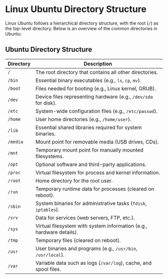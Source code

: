 # Linux Ubuntu Directory Structure

Linux Ubuntu follows a hierarchical directory structure, with the root (`/`) as the top-level directory. Below is an overview of the common directories in Ubuntu:

## **Ubuntu Directory Structure**

| Directory | Description |
|-----------|-------------|
| `/` | The root directory that contains all other directories. |
| `/bin` | Essential binary executables (e.g., `ls`, `cp`, `mv`). |
| `/boot` | Files needed for booting (e.g., Linux kernel, GRUB). |
| `/dev` | Device files representing hardware (e.g., `/dev/sda` for disk). |
| `/etc` | System-wide configuration files (e.g., `/etc/passwd`). |
| `/home` | User home directories (e.g., `/home/user`). |
| `/lib` | Essential shared libraries required for system binaries. |
| `/media` | Mount point for removable media (USB drives, CDs). |
| `/mnt` | Temporary mount point for manually mounted filesystems. |
| `/opt` | Optional software and third-party applications. |
| `/proc` | Virtual filesystem for process and kernel information. |
| `/root` | Home directory for the root user. |
| `/run` | Temporary runtime data for processes (cleared on reboot). |
| `/sbin` | System binaries for administrative tasks (`fdisk`, `iptables`). |
| `/srv` | Data for services (web servers, FTP, etc.). |
| `/sys` | Virtual filesystem with system information (e.g., hardware details). |
| `/tmp` | Temporary files (cleared on reboot). |
| `/usr` | User binaries and programs (e.g., `/usr/bin`, `/usr/local`). |
| `/var` | Variable data such as logs (`/var/log`), cache, and spool files. |


